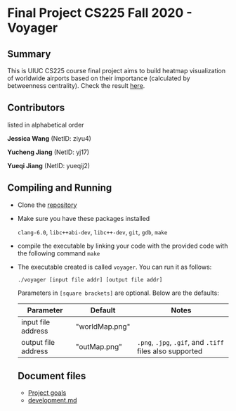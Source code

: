 # Final Project CS225 Fall 2020 - Voyager



## Summary

This is UIUC CS225 course final project aims to build heatmap visualization of worldwide airports based on their importance (calculated by betweenness centrality). Check the result [here](result/RESULTS.md). 


## Contributors

listed in alphabetical order

**Jessica Wang** (NetID: ziyu4)

**Yucheng Jiang** (NetID: yj17)

**Yueqi Jiang** (NetID: yueqij2)



## Compiling and Running

- Clone the [repository](https://github-dev.cs.illinois.edu/cs225-fa20/yj17-ziyu4-yueqij2.git)

- Make sure you have these packages installed

  `clang-6.0`, `libc++abi-dev`, `libc++-dev`,  `git`,  `gdb`,  `make`

- compile the executable by linking your code with the provided code with the following command `make`

- The executable created is called `voyager`. You can run it as follows:

  `./voyager [input file addr] [output file addr]`

  Parameters in `[square brackets]` are optional. Below are the defaults:

  | Parameter           | Default        | Notes                                                    |
  | ------------------- | -------------- | -------------------------------------------------------- |
  | input file address  | "worldMap.png" |                                                          |
  | output file address | "outMap.png"   | `.png`, `.jpg`, `.gif`, and `.tiff` files also supported |



  ## Document files

  - [Project goals](documents/GOALS.md)
  - [development.md]((documents/DEVELOPMENT.md))

